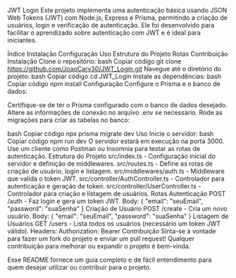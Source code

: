 JWT Login
Este projeto implementa uma autenticação básica usando JSON Web Tokens (JWT) com Node.js, Express e Prisma, permitindo a criação de usuários, login e verificação de autenticação. Ele foi desenvolvido para facilitar o aprendizado sobre autenticação com JWT e é ideal para iniciantes.

Índice
Instalação
Configuração
Uso
Estrutura do Projeto
Rotas
Contribuição
Instalação
Clone o repositório:
bash
Copiar código
git clone https://github.com/JoaoCarv30/JWT_Login.git
Navegue até o diretório do projeto:
bash
Copiar código
cd JWT_Login
Instale as dependências:
bash
Copiar código
npm install
Configuração
Configure o Prisma e o banco de dados:

Certifique-se de ter o Prisma configurado com o banco de dados desejado.
Altere as informações de conexão no arquivo .env se necessário.
Rode as migrações para criar as tabelas no banco:

bash
Copiar código
npx prisma migrate dev
Uso
Inicie o servidor:
bash
Copiar código
npm run dev
O servidor estará em execução na porta 3000. Use um cliente como Postman ou Insomnia para testar as rotas de autenticação.
Estrutura do Projeto
src/index.ts - Configuração inicial do servidor e definição de middlewares.
src/routes.ts - Define as rotas de criação de usuário, login e listagem.
src/middlewares/auth.ts - Middleware que valida o token JWT.
src/controller/AuthController.ts - Controlador para autenticação e geração de token.
src/controller/UserController.ts - Controlador para criação e listagem de usuários.
Rotas
Autenticação
POST /auth - Faz login e gera um token JWT.
Body: { "email": "seuEmail", "password": "suaSenha" }
Criação de Usuário
POST /create - Cria um novo usuário.
Body: { "email": "seuEmail", "password": "suaSenha" }
Listagem de Usuários
GET /users - Lista todos os usuários (necessário um token JWT válido).
Headers: Authorization: Bearer <seuTokenJWT>
Contribuição
Sinta-se à vontade para fazer um fork do projeto e enviar um pull request! Qualquer contribuição para melhorar ou expandir o projeto é bem-vinda.

Esse README fornece um guia completo e de fácil entendimento para quem desejar utilizar ou contribuir para o projeto.
